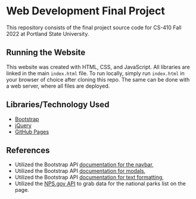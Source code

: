 # Web Development Final Project
This repository consists of the final project source code for CS-410 Fall 2022 at Portland State University.

## Running the Website
This website was created with HTML, CSS, and JavaScript. All libraries are linked in the main `index.html` file. To run locally,
simply run `index.html` in your browser of choice after cloning this repo. The same can be done with a web server, where all files
are deployed.

## Libraries/Technology Used
- [Bootstrap](https://getbootstrap.com/)
- [jQuery](https://jquery.com/)
- [GitHub Pages](https://pages.github.com/)

## References
- Utilized the Bootstrap API [documentation for the navbar](https://getbootstrap.com/docs/5.2/components/navbar/),
- Utilized the Bootstrap API [documentation for modals](https://getbootstrap.com/docs/5.2/components/modal/),
- Utilized the Bootstrap API [documentation for text formatting](https://getbootstrap.com/docs/5.2/utilities/text/),
- Utilized the [NPS.gov API](https://www.nps.gov/subjects/digital/nps-data-api.htm) to grab data for the national parks list on the page.
